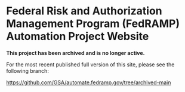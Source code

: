 # Federal Risk and Authorization Management Program (FedRAMP) Automation Project Website

**This project has been archived and is no longer active.**

For the most recent published full version of this site, please see the following branch:

https://github.com/GSA/automate.fedramp.gov/tree/archived-main

